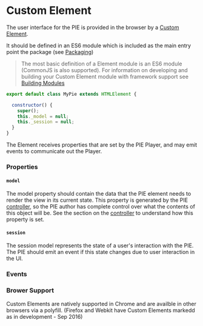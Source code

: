 # Custom Element

The user interface for the PIE is provided in the browser by a [Custom Element](https://www.w3.org/TR/custom-elements/).

It should be defined in an ES6 module which is included as the main entry point the package (see [Packaging](packaging.md))

> The most basic definition of a Element module is an ES6 module (CommonJS is also supported).
> For information on developing and building your Custom Element module with framework support see [Building Modules](building-modules.md)


```javascript
export default class MyPie extends HTMLElement {

  constructor() {
    super();
    this._model = null;
    this._session = null;
  }
}
```


The Element receives properties that are set by the PIE Player, and may emit events to communicate out the Player.



### Properties

#### `model`

The model property should contain the data that the PIE element needs to render the view in its current state.
This property is generated by the PIE [controller](controller.md), so the PIE author has complete control over what the contents of this object will be. See the section on the [controller](controller.md) to understand how this property is set.

#### `session`

The session model represents the state of a user's interaction with the PIE. 
The PIE should emit an event if this state changes due to user interaction in the UI. 

### Events





### Brower Support

Custom Elements are natively supported in Chrome and are availble in other browsers via a polyfill. (Firefox and Webkit have Custom Elements markedd as in development - Sep 2016)
